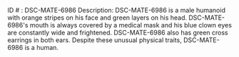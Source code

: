 ID # : DSC-MATE-6986
Description: DSC-MATE-6986 is a male humanoid with orange stripes on his face and green layers on his head. DSC-MATE-6986's mouth is always covered by a medical mask and his blue clown eyes are constantly wide and frightened. DSC-MATE-6986 also has green cross earrings in both ears. Despite these unusual physical traits, DSC-MATE-6986 is a human.
